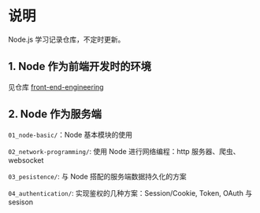 # 说明

Node.js 学习记录仓库，不定时更新。

## 1. Node 作为前端开发时的环境

见仓库 [front-end-engineering](https://github.com/went2/front-end-engineering)

## 2. Node 作为服务端

`01_node-basic/`：Node 基本模块的使用

`02_network-programming/`: 使用 Node 进行网络编程：http 服务器、爬虫、websocket

`03_pesistence/`: 与 Node 搭配的服务端数据持久化的方案

`04_authentication/`: 实现鉴权的几种方案：Session/Cookie, Token, OAuth 与 sesison
